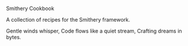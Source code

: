 Smithery Cookbook

A collection of recipes for the Smithery framework.

Gentle winds whisper,
Code flows like a quiet stream,
Crafting dreams in bytes.

